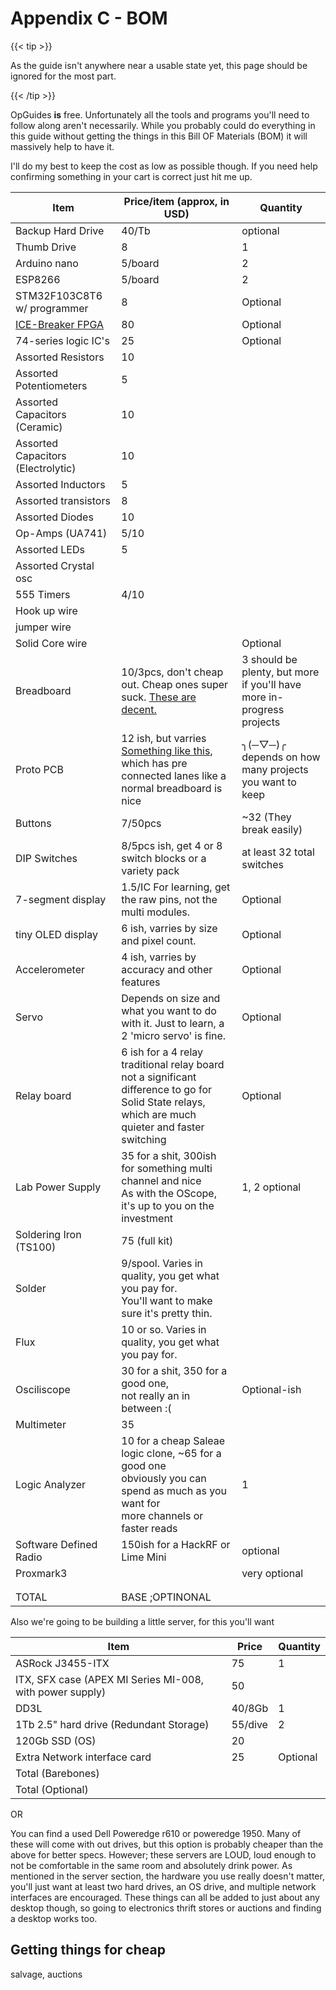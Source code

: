 # Appendix C - BOM

{{< tip >}}

As the guide isn't anywhere near a usable state yet, this page should be ignored for the most part.

{{< /tip >}}

OpGuides **is** free. Unfortunately all the tools and programs you'll need to follow along aren't necessarily. While you probably could do everything in this guide without getting the things in this Bill OF Materials (BOM) it will massively help to have it.

I'll do my best to keep the cost as low as possible though. If you need help confirming something in your cart is correct just hit me up.

| Item                                                         | Price/item (approx, in USD)                                  | Quantity                                                     |
| ------------------------------------------------------------ | ------------------------------------------------------------ | ------------------------------------------------------------ |
| Backup Hard Drive                                            | 40/Tb                                                        | optional                                                     |
| Thumb Drive                                                  | 8                                                            | 1                                                            |
| Arduino nano                                                 | 5/board                                                      | 2                                                            |
| ESP8266                                                      | 5/board                                                      | 2                                                            |
| STM32F103C8T6 w/ programmer                                  | 8                                                            | Optional                                                     |
| [ICE-Breaker FPGA](https://www.crowdsupply.com/1bitsquared/icebreaker-fpga) | 80                                                           | Optional                                                     |
| 74-series logic IC's                                         | 25                                                           | Optional                                                     |
| Assorted Resistors                                           | 10                                                           |                                                              |
| Assorted Potentiometers                                      | 5                                                            |                                                              |
| Assorted Capacitors (Ceramic)                                | 10                                                           |                                                              |
| Assorted Capacitors (Electrolytic)                           | 10                                                           |                                                              |
| Assorted Inductors                                           | 5                                                            |                                                              |
| Assorted transistors                                         | 8                                                            |                                                              |
| Assorted Diodes                                              | 10                                                           |                                                              |
| Op-Amps (UA741)                                              | 5/10                                                         |                                                              |
| Assorted LEDs                                                | 5                                                            |                                                              |
| Assorted Crystal osc                                         |                                                              |                                                              |
| 555 Timers                                                   | 4/10                                                         |                                                              |
| Hook up wire                                                 |                                                              |                                                              |
| jumper wire                                                  |                                                              |                                                              |
| Solid Core wire                                              |                                                              | Optional                                                     |
| Breadboard                                                   | 10/3pcs, don't cheap out. Cheap ones super suck. [These are decent.](https://www.amazon.com/EL-CP-003-Breadboard-Solderless-Distribution-Connecting/dp/B01EV6LJ7G/ref=sr_1_5?dchild=1&keywords=breadboard&qid=1607408136&s=electronics&sr=1-5) | 3 should be plenty, but more if you'll have more in-progress projects |
| Proto PCB                                                    | 12 ish, but varries [Something like this](https://www.amazon.com/gp/product/B0823MF5GB/ref=ppx_yo_dt_b_search_asin_title?ie=UTF8&psc=1&fpw=alm), which has pre connected lanes like a normal breadboard is nice | ╮(─▽─)╭ depends on how many projects you want to keep        |
| Buttons                                                      | 7/50pcs                                                      | ~32 (They break easily)                                      |
| DIP Switches                                                 | 8/5pcs ish, get 4 or 8 switch blocks or a variety pack       | at least 32 total switches                                   |
| 7-segment display                                            | 1.5/IC For learning, get the raw pins, not the multi modules. </br> | Optional                                                     |
| tiny OLED display                                            | 6 ish, varries by size and pixel count.                      | Optional                                                     |
| Accelerometer                                                | 4 ish, varries by accuracy and other features                | Optional                                                     |
| Servo                                                        | Depends on size and what you want to do with it. Just to learn, a 2 'micro servo' is fine. | Optional                                                     |
| Relay board                                                  | 6 ish for a 4 relay traditional relay board </br> not a significant difference to go for Solid State relays, </br>which are much quieter and faster switching | Optional                                                     |
| Lab Power Supply                                             | 35 for a shit, 300ish for something multi channel and nice </br> As with the OScope, it's up to you on the investment</br> | 1, 2 optional                                                |
| Soldering Iron (TS100)                                       | 75 (full kit)                                                |                                                              |
| Solder                                                       | 9/spool. Varies in quality, you get what you pay for. </br> You'll want to make sure it's pretty thin. |                                                              |
| Flux                                                         | 10 or so. Varies in quality, you get what you pay for.       |                                                              |
| Osciliscope                                                  | 30 for a shit, 350 for a good one, </br>not really an in between :( | Optional-ish                                                 |
| Multimeter                                                   | 35                                                           |                                                              |
| Logic Analyzer                                               | 10 for a cheap Saleae logic clone, ~65 for a good one </br> obviously you can spend as much as you want for </br> more channels or faster reads | 1                                                            |
| Software Defined Radio                                       | 150ish for a HackRF or Lime Mini                             | optional                                                     |
| Proxmark3                                                    |                                                              | very optional                                                |
|                                                              |                                                              |                                                              |
|                                                              |                                                              |                                                              |
| TOTAL                                                        | BASE ;OPTINONAL                                              |                                                              |

Also we're going to be building a little server, for this you'll want

| Item                                                     | Price   | Quantity |
| -------------------------------------------------------- | ------- | -------- |
| ASRock J3455-ITX                                         | 75      | 1        |
| ITX, SFX case (APEX MI Series MI-008, with power supply) | 50      |          |
| DD3L                                                     | 40/8Gb  | 1        |
| 1Tb 2.5" hard drive (Redundant Storage)                  | 55/dive | 2        |
| 120Gb SSD (OS)                                           | 20      |          |
| Extra Network interface card                             | 25      | Optional |
| Total (Barebones)                                        |         |          |
| Total (Optional)                                         |         |          |

OR

You can find a used Dell Poweredge r610 or poweredge 1950. Many of these will come with out drives, but this option is probably cheaper than the above for better specs. However; these servers are LOUD, loud enough to not be comfortable in the same room and absolutely drink power. As mentioned in the server section, the hardware you use really doesn't matter, you'll just want at least two hard drives, an OS drive, and multiple network interfaces are encouraged. These things can all be added to just about any desktop though, so going to electronics thrift stores or auctions and finding a desktop works too.

## Getting things for cheap

salvage, auctions

